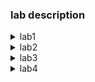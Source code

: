 ### lab description ###

<details>
 <summary> lab1 </summary>
  <p>It is about git commands </p>
</details>

<details>
 <summary> lab2 </summary>
 <p>It is about contribution to Open Source Project </p>
</details>

<details>
 <summary> lab3 </summary>
 <p>It is about Singleton Design pattern with example</p>
</details>

<details>
 <summary> lab4 </summary>
 <p>It is about Factory Design pattern with example</p>
</details>



